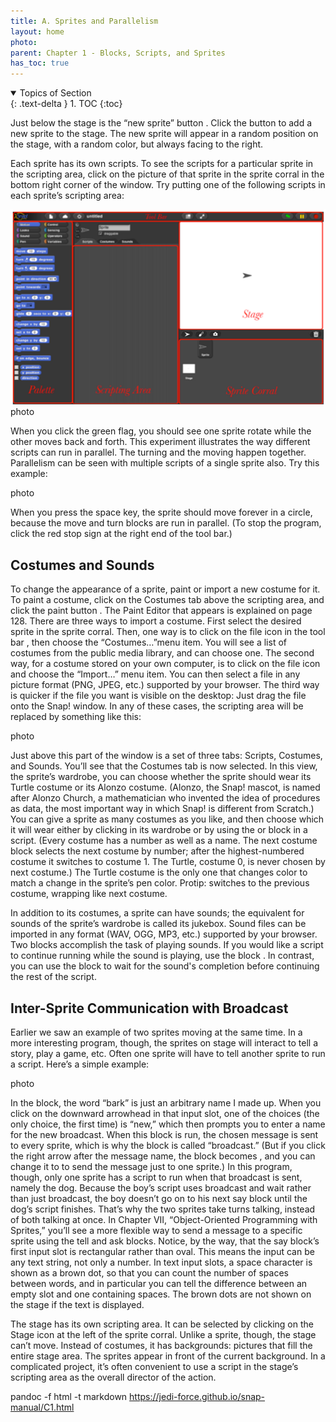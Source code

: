 ```yaml
---
title: A. Sprites and Parallelism
layout: home
photo: 
parent: Chapter 1 - Blocks, Scripts, and Sprites
has_toc: true
---
```

<details open markdown="block">
  <summary>
    Topics of Section
  </summary>
  {: .text-delta }
1. TOC
{:toc}
</details>

Just below the stage is the “new sprite” button . Click the button to add a new sprite to the stage. The
new sprite will appear in a random position on the stage, with a random color, but always facing to the right.

Each sprite has its own scripts. To see the scripts for a particular sprite in the scripting area, click on the picture of that sprite in the sprite corral in the bottom right corner of the window. Try putting one of the following scripts in each sprite’s scripting area:

![Snap Editor](/_assets/images/C1-0.png)
photo

When you click the green flag, you should see one sprite rotate while the other moves back and forth. This experiment illustrates the way different scripts can run in parallel. The turning and the moving happen together. Parallelism can be seen with multiple scripts of a single sprite also. Try this example:

photo

When you press the space key, the sprite should move forever in a circle, because the move and turn blocks are run in parallel. (To stop the program, click the red stop sign at the right end of the tool bar.)


## Costumes and Sounds
To change the appearance of a sprite, paint or import a new costume for it. To paint a costume, click on the Costumes tab above the scripting area, and click the paint button . The Paint Editor that appears is
explained on page 128. There are three ways to import a costume. First select the desired sprite in the sprite corral. Then, one way is to click on the file icon in the tool bar , then choose the “Costumes…”menu item. You will see a list of costumes from the public media library, and can choose one. The second way, for a costume stored on your own computer, is to click on the file icon and choose the “Import…” menu item. You can then select a file in any picture format (PNG, JPEG, etc.) supported by your browser. The third way is quicker if the file you want is visible on the desktop: Just drag the file onto the Snap! window. In any of these cases, the scripting area will be replaced by something like this:

photo

Just above this part of the window is a set of three tabs: Scripts, Costumes, and Sounds. You’ll see that the Costumes tab is now selected. In this view, the sprite’s wardrobe, you can choose whether the sprite should wear its Turtle costume or its Alonzo costume. (Alonzo, the Snap! mascot, is named after Alonzo Church, a mathematician who invented the idea of procedures as data, the most important way in which Snap! is different from Scratch.) You can give a sprite as many costumes as you like, and then choose which it will wear either by clicking in its wardrobe or by using the or block in a script. (Every
costume has a number as well as a name. The next costume block selects the next costume by number; after
the highest-numbered costume it switches to costume 1. The Turtle, costume 0, is never chosen by next
costume.) The Turtle costume is the only one that changes color to match a change in the sprite’s pen color. Protip: switches to the previous costume, wrapping like next costume. 

In addition to its costumes, a sprite can have sounds; the equivalent for sounds of the sprite’s wardrobe is called its jukebox. Sound files can be imported in any format (WAV, OGG, MP3, etc.) supported by your browser. Two blocks accomplish the task of playing sounds. If you would like a script to continue running while the sound is playing, use the block . In contrast, you can use the block to wait for the sound's completion before continuing the rest of the script.

## Inter-Sprite Communication with Broadcast
Earlier we saw an example of two sprites moving at the same time. In a more interesting program, though, the sprites on stage will interact to tell a story, play a game, etc. Often one sprite will have to tell another sprite to run a script. Here’s a simple example:

photo

In the block, the word “bark” is just an arbitrary name I made up. When you click
on the downward arrowhead in that input slot, one of the choices (the only choice, the first time) is “new,” which then prompts you to enter a name for the new broadcast. When this block is run, the chosen message is sent to every sprite, which is why the block is called “broadcast.” (But if you click the right arrow after the message name, the block becomes , and you can change it to to
send the message just to one sprite.) In this program, though, only one sprite has a script to run when that broadcast is sent, namely the dog. Because the boy’s script uses broadcast and wait rather than just broadcast, the boy doesn’t go on to his next say block until the dog’s script finishes. That’s why the two sprites take turns talking, instead of both talking at once. In Chapter VII, “Object-Oriented Programming with Sprites,” you’ll see a more flexible way to send a message to a specific sprite using the tell and ask blocks. Notice, by the way, that the say block’s first input slot is rectangular rather than oval. This means the input can be any text string, not only a number. In text input slots, a space character is shown as a brown dot, so that you can count the number of spaces between words, and in particular you can tell the difference between an empty slot and one containing spaces. The brown dots are not shown on the stage if the text is displayed.

The stage has its own scripting area. It can be selected by clicking on the Stage icon at the left of the sprite corral. Unlike a sprite, though, the stage can’t move. Instead of costumes, it has backgrounds: pictures that fill the entire stage area. The sprites appear in front of the current background. In a complicated project, it’s often convenient to use a script in the stage’s scripting area as the overall director of the action.

pandoc -f html -t markdown https://jedi-force.github.io/snap-manual/C1.html